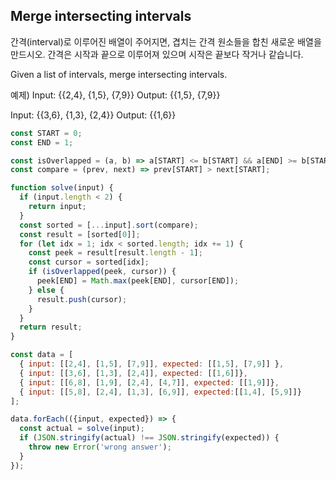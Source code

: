 ## Merge intersecting intervals
간격(interval)로 이루어진 배열이 주어지면, 겹치는 간격 원소들을 합친 새로운 배열을 만드시오. 
간격은 시작과 끝으로 이루어져 있으며 시작은 끝보다 작거나 같습니다.

Given a list of intervals, merge intersecting intervals.

예제)
Input: {{2,4}, {1,5}, {7,9}}
Output: {{1,5}, {7,9}}

Input: {{3,6}, {1,3}, {2,4}}
Output: {{1,6}}

``` javascript
const START = 0;
const END = 1;

const isOverlapped = (a, b) => a[START] <= b[START] && a[END] >= b[START];
const compare = (prev, next) => prev[START] > next[START];

function solve(input) {
  if (input.length < 2) {
    return input;
  }
  const sorted = [...input].sort(compare);
  const result = [sorted[0]];
  for (let idx = 1; idx < sorted.length; idx += 1) {
    const peek = result[result.length - 1];
    const cursor = sorted[idx];
    if (isOverlapped(peek, cursor)) {
      peek[END] = Math.max(peek[END], cursor[END]);
    } else {
      result.push(cursor);
    }
  }
  return result;
}

const data = [
  { input: [[2,4], [1,5], [7,9]], expected: [[1,5], [7,9]] },
  { input: [[3,6], [1,3], [2,4]], expected: [[1,6]]},
  { input: [[6,8], [1,9], [2,4], [4,7]], expected: [[1,9]]},
  { input: [[5,8], [2,4], [1,3], [6,9]], expected:[[1,4], [5,9]]}
];

data.forEach(({input, expected}) => {
  const actual = solve(input);
  if (JSON.stringify(actual) !== JSON.stringify(expected)) {
    throw new Error('wrong answer');
  }
});
```